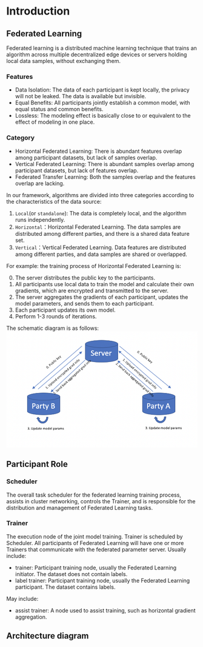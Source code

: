 # Introduction

## Federated Learning
Federated learning is a distributed machine learning technique that trains an algorithm across multiple decentralized edge devices or servers holding local data samples, without exchanging them. 

### Features
- Data Isolation: The data of each participant is kept locally, the privacy will not be leaked. The data is available but invisible.
- Equal Benefits: All participants jointly establish a common model, with equal status and common benefits.
- Lossless: The modeling effect is basically close to or equivalent to the effect of modeling in one place.

### Category
- Horizontal Federated Learning: There is abundant features overlap among participant datasets, but lack of samples overlap.
- Vertical Federated Learning: There is abundant samples overlap among participant datasets, but lack of features overlap.
- Federated Transfer Learning: Both the samples overlap and the features overlap are lacking.

In our framework, algorithms are divided into three categories according to the characteristics of the data source:

1. `Local`(or `standalone`): The data is completely local, and the algorithm runs independently.
2. `Horizontal`：Horizontal Federated Learning. The data samples are distributed among different parties, and there is a shared data feature set.
3. `Vertical`：Vertical Federated Learning. Data features are distributed among different parties, and data samples are shared or overlapped.

For example: the training process of Horizontal Federated Learning is:

0. The server distributes the public key to the participants.
1. All participants use local data to train the model and calculate their own gradients, which are encrypted and transmitted to the server.
2. The server aggregates the gradients of each participant, updates the model parameters, and sends them to each participant.
3. Each participant updates its own model.
4. Perform 1-3 rounds of iterations.

The schematic diagram is as follows:
![](../images/Sect1.4HorizontalFL.png)

## Participant Role
### Scheduler
The overall task scheduler for the federated learning training process, assists in cluster networking, controls the Trainer, and is responsible for the distribution and management of Federated Learning tasks.

### Trainer
The execution node of the joint model training. Trainer is scheduled by Scheduler. All participants of Federated Learning will have one or more Trainers that communicate with the federated parameter server.
Usually include:
- trainer: Participant training node, usually the Federated Learning initiator. The dataset does not contain labels.
- label trainer: Participant training node, usually the Federated Learning participant. The dataset contains labels.

May include:
- assist trainer: A node used to assist training, such as horizontal gradient aggregation.


## Architecture diagram



